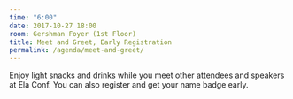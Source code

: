 ```yaml
---
time: "6:00"
date: 2017-10-27 18:00
room: Gershman Foyer (1st Floor)
title: Meet and Greet, Early Registration
permalink: /agenda/meet-and-greet/
---
```


Enjoy light snacks and drinks while you meet other attendees and speakers at Ela Conf. You can also register and get your name badge early.
